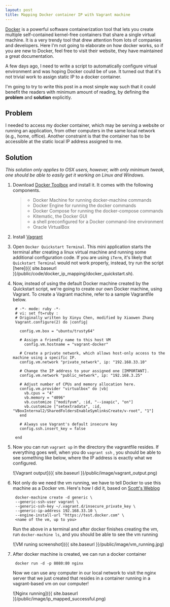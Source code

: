 ```yaml
---
layout: post
title: Mapping Docker container IP with Vagrant machine
---
```


[Docker](https://docker.com) is a powerful software containerization tool that lets you create multiple self-contained kernel-free containers that share a single virtual machine. It is a very trendy tool that drew attention from lots of companies and developers. Here I'm not going to elaborate on how docker works, so if you are new to Docker, feel free to visit their website, they have maintained a great documentation.

A few days ago, I need to write a script to automatically configure virtual environment and was hoping Docker could be of use. It turned out that it's not trivial work to assign static IP to a docker container.

I'm going to try to write this post in a most simple way such that it could benefit the readers with minimum amount of reading, by defining the **problem** and **solution** explicitly.

## Problem

I needed to access my docker container, which may be serving a website or running an application, from other computers in the same local network (e.g., home, office). Another constraint is that the container has to be accessible at the static local IP address assigned to me.

## Solution


_This solution only applies to OSX users, however, with only minimum tweak, one should be able to easily get it working on Linux and Windows._

1. Download [Docker Toolbox](https://www.docker.com/products/docker-toolbox) and install it. It comes with the following components.

      > * Docker Machine for running docker-machine commands
      > * Docker Engine for running the docker commands
      > * Docker Compose for running the docker-compose commands
      > * Kitematic, the Docker GUI
      > * a shell preconfigured for a Docker command-line environment
      > * Oracle VirtualBox

2. Install [Vagrant](https://www.vagrantup.com/)

3. Open `Docker Quickstart Terminal`. This mini application starts the terminal after creating a linux virtual machine and running some additional configuration code. If you are using `iTerm`, it's likely that `Quickstart Terminal` would not work properly, instead, try run the script [here]({{ site.baseurl }}/public/code/docker_ip_mapping/docker_quickstart.sh).

4. Now, instead of using the default Docker machine created by the Quickstart script, we're going to create our own Docker machine, using Vagrant. To create a Vagrant machine, refer to a sample Vagrantfile below.

        # -*- mode: ruby -*-
        # vi: set ft=ruby :
        # Originally written by Xinyu Chen, modified by Xiaowen Zhang
        Vagrant.configure(2) do |config|

          config.vm.box = "ubuntu/trusty64"

          # Assign a friendly name to this host VM
            config.vm.hostname = "vagrant-docker"

          # Create a private network, which allows host-only access to the machine using a specific IP.
          config.vm.network "private_network", ip: "192.168.33.10"

          # Change the IP address to your assigned one [IMPORTANT].
          config.vm.network "public_network", ip: "192.168.3.25"

          # Adjust number of CPUs and memory allocation here.
          config.vm.provider "virtualbox" do |vb|
            vb.cpus = "4"
            vb.memory = "4096"
            vb.customize ["modifyvm", :id, "--ioapic", "on"]
            vb.customize ["setextradata", :id, "VBoxInternal2/SharedFoldersEnableSymlinksCreate/v-root", "1"]
          end

          # Always use Vagrant's default insecure key
          config.ssh.insert_key = false

        end

5. Now you can run `vagrant up` in the directory the vagrantfile resides. If everything goes well, when you do `vagrant ssh`
, you should be able to see something like below, where the IP address is exactly what we configured.

    ![Vagrant output]({{ site.baseurl }}/public/image/vagrant_output.png)

6. Not only do we need the vm running, we have to tell Docker to use this machine as a Docker vm. Here's how I did it, based on [Scott's Weblog](http://blog.scottlowe.org/2015/08/04/using-vagrant-docker-machine-together/)

        docker-machine create -d generic \
        --generic-ssh-user vagrant \
        --generic-ssh-key ~/.vagrant.d/insecure_private_key \
        --generic-ip-address 192.168.33.10 \
        --engine-install-url "https://test.docker.com" \
        <name of the vm, up to you>

    Run the above in a terminal and after docker finishes creating the vm, run `docker-machine ls`, and you should be able to see the vm running

    ![VM runing screenshot]({{ site.baseurl }}/public/image/vm_running.jpg)

7. After docker machine is created, we can run a docker container

        docker run -d -p 8080:80 nginx

    Now we can use any computer in our local network to visit the nginx server that we just created that resides in a container running in a vagrant-based  vm on our computer!

    ![Nginx running]({{ site.baseurl }}/public/image/ip_mapped_successful.png)
